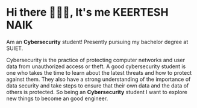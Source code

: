# Hi there 🙋🏻‍♂️, It's me KEERTESH NAIK

Am an **Cybersecurity** student! Presently pursuing my bachelor degree at SUIET.  

Cybersecurity is the practice of protecting computer networks and user data from unauthorized access or theft. A good cybersecurity student is one who takes the time to learn about the latest threats and how to protect against them. They also have a strong understanding of the importance of data security and take steps to ensure that their own data and the data of others is protected. So being an **Cybersecurity** student I want to explore new things to become an good engineer.
